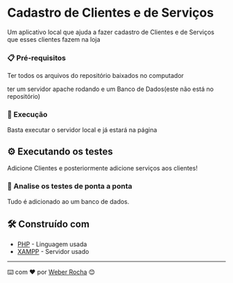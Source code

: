 # Cadastro de Clientes e de Serviços

Um aplicativo local que ajuda a fazer cadastro de Clientes e de Serviços que esses clientes fazem na loja

### 📋 Pré-requisitos

Ter todos os arquivos do repositório baixados no computador

ter um servidor apache rodando e um Banco de Dados(este não está no repositório)

### 🔧 Execução

Basta executar o servidor local e já estará na página

## ⚙️ Executando os testes

Adicione Clientes e posteriormente adicione serviços aos clientes!

### 🔩 Analise os testes de ponta a ponta

Tudo é adicionado ao um banco de dados.

## 🛠️ Construído com


* [PHP](https://www.php.net) - Linguagem usada
* [XAMPP](https://www.apachefriends.org/pt_br/download.html) - Servidor usado

---
⌨️ com ❤️ por [Weber Rocha](https://weberrocha.com) 😊
